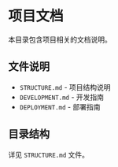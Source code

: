 # 项目文档

本目录包含项目相关的文档说明。

## 文件说明

- `STRUCTURE.md` - 项目结构说明
- `DEVELOPMENT.md` - 开发指南
- `DEPLOYMENT.md` - 部署指南

## 目录结构

详见 `STRUCTURE.md` 文件。
